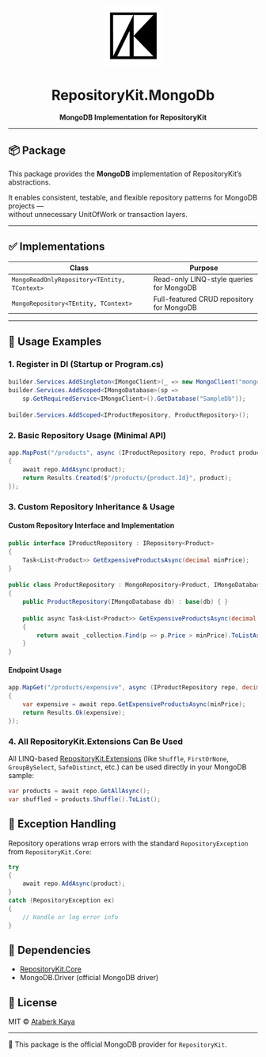 <div align="center">
  <img src="logo-64x64.png" width="120" alt="RepositoryKit logo" />

# RepositoryKit.MongoDb

**MongoDB Implementation for RepositoryKit**

</div>

---

## 📦 Package

This package provides the **MongoDB** implementation of RepositoryKit’s abstractions.

It enables consistent, testable, and flexible repository patterns for MongoDB projects —  
without unnecessary UnitOfWork or transaction layers.

---

## ✅ Implementations

| Class                                        | Purpose                                   |
| -------------------------------------------- | ----------------------------------------- |
| `MongoReadOnlyRepository<TEntity, TContext>` | Read-only LINQ-style queries for MongoDB  |
| `MongoRepository<TEntity, TContext>`         | Full-featured CRUD repository for MongoDB |

---

## 🚀 Usage Examples

### **1. Register in DI (Startup or Program.cs)**

```csharp
builder.Services.AddSingleton<IMongoClient>(_ => new MongoClient("mongodb://localhost:27017"));
builder.Services.AddScoped<IMongoDatabase>(sp =>
    sp.GetRequiredService<IMongoClient>().GetDatabase("SampleDb"));

builder.Services.AddScoped<IProductRepository, ProductRepository>();
```

### **2. Basic Repository Usage (Minimal API)**

```csharp
app.MapPost("/products", async (IProductRepository repo, Product product) =>
{
    await repo.AddAsync(product);
    return Results.Created($"/products/{product.Id}", product);
});
```

### **3. Custom Repository Inheritance & Usage**

#### Custom Repository Interface and Implementation

```csharp
public interface IProductRepository : IRepository<Product>
{
    Task<List<Product>> GetExpensiveProductsAsync(decimal minPrice);
}

public class ProductRepository : MongoRepository<Product, IMongoDatabase>, IProductRepository
{
    public ProductRepository(IMongoDatabase db) : base(db) { }

    public async Task<List<Product>> GetExpensiveProductsAsync(decimal minPrice)
    {
        return await _collection.Find(p => p.Price > minPrice).ToListAsync();
    }
}
```

#### Endpoint Usage

```csharp
app.MapGet("/products/expensive", async (IProductRepository repo, decimal minPrice) =>
{
    var expensive = await repo.GetExpensiveProductsAsync(minPrice);
    return Results.Ok(expensive);
});
```

### **4. All RepositoryKit.Extensions Can Be Used**

All LINQ-based [RepositoryKit.Extensions](https://github.com/taberkkaya/RepositoryKit/tree/master/src/RepositoryKit.Extensions) (like `Shuffle`, `FirstOrNone`, `GroupBySelect`, `SafeDistinct`, etc.)
can be used directly in your MongoDB sample:

```csharp
var products = await repo.GetAllAsync();
var shuffled = products.Shuffle().ToList();
```

## 🚨 Exception Handling

Repository operations wrap errors with the standard `RepositoryException` from `RepositoryKit.Core`:

```csharp
try
{
    await repo.AddAsync(product);
}
catch (RepositoryException ex)
{
    // Handle or log error info
}
```

## 🤝 Dependencies

- [RepositoryKit.Core](https://github.com/taberkkaya/RepositoryKit/tree/master/src/RepositoryKit.Core)
- MongoDB.Driver (official MongoDB driver)

## 📜 License

MIT © [Ataberk Kaya](https://github.com/taberkkaya)

---

📎 This package is the official MongoDB provider for `RepositoryKit`.
